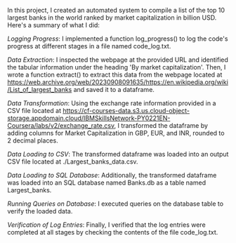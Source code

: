 In this project, I created an automated system to compile a list of the top 10 largest banks in the world ranked by market capitalization in billion USD. Here's a summary of what I did:

*Logging Progress*: I implemented a function log_progress() to log the code's progress at different stages in a file named code_log.txt.

*Data Extraction*: I inspected the webpage at the provided URL and identified the tabular information under the heading 'By market capitalization'. Then, I wrote a function extract() to extract this data from the webpage located at https://web.archive.org/web/20230908091635/https://en.wikipedia.org/wiki/List_of_largest_banks and saved it to a dataframe.

*Data Transformation*: Using the exchange rate information provided in a CSV file located at https://cf-courses-data.s3.us.cloud-object-storage.appdomain.cloud/IBMSkillsNetwork-PY0221EN-Coursera/labs/v2/exchange_rate.csv, I transformed the dataframe by adding columns for Market Capitalization in GBP, EUR, and INR, rounded to 2 decimal places.

*Data Loading to CSV*: The transformed dataframe was loaded into an output CSV file located at ./Largest_banks_data.csv.

*Data Loading to SQL Database*: Additionally, the transformed dataframe was loaded into an SQL database named Banks.db as a table named Largest_banks.

*Running Queries on Database*: I executed queries on the database table to verify the loaded data.

*Verification of Log Entries*: Finally, I verified that the log entries were completed at all stages by checking the contents of the file code_log.txt.
